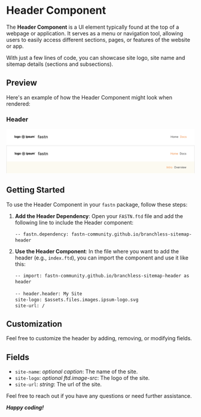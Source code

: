 # Header Component

The **Header Component** is a UI element typically found at the top of a webpage
or application. It serves as a menu or navigation tool, allowing users to easily 
access different sections, pages, or features of the website or app.

With just a few lines of code, you can showcase site logo, site name and sitemap
details (sections and subsections).

## Preview

Here's an example of how the Header Component might look when rendered:

### Header

![header-1.png](.github/assets/header-1.png)
![header-2.png](.github/assets/header-2.png)


## Getting Started

To use the Header Component in your `fastn` package, follow these steps:

1. **Add the Header Dependency**: Open your `FASTN.ftd` file and add 
   the following line to include the Header component:
   ```ftd
   -- fastn.dependency: fastn-community.github.io/branchless-sitemap-header
   ```
2. **Use the Header Component**: In the file where you want to add 
   the header (e.g., `index.ftd`), you can import the component and 
   use it like this:
    ```ftd
   -- import: fastn-community.github.io/branchless-sitemap-header as header

   -- header.header: My Site
   site-logo: $assets.files.images.ipsum-logo.svg
   site-url: /
   ```
   
## Customization

Feel free to customize the header by adding, removing, or modifying 
fields.

## Fields

- `site-name`: *optional caption*: The name of the site.
- `site-logo`: *optional ftd.image-src*: The logo of the site.
- `site-url`: *string*: The url of the site.

Feel free to reach out if you have any questions or need further assistance. 


***Happy coding!***
